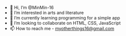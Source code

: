 - 👋 Hi, I’m @MinMin-16
- 👀 I’m interested in arts and literature 
- 🌱 I’m currently learning programming for a simple app
- 💞️ I’m looking to collaborate on HTML, CSS, JavaScript 
- 📫 How to reach me - myotherthings16@gmail.com

